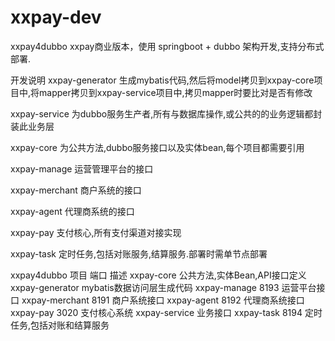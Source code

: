 # xxpay-dev

xxpay4dubbo
xxpay商业版本，使用 springboot + dubbo 架构开发,支持分布式部署.

开发说明
xxpay-generator 生成mybatis代码,然后将model拷贝到xxpay-core项目中,将mapper拷贝到xxpay-service项目中,拷贝mapper时要比对是否有修改

xxpay-service 为dubbo服务生产者,所有与数据库操作,或公共的的业务逻辑都封装此业务层

xxpay-core 为公共方法,dubbo服务接口以及实体bean,每个项目都需要引用

xxpay-manage 运营管理平台的接口

xxpay-merchant 商户系统的接口

xxpay-agent 代理商系统的接口

xxpay-pay 支付核心,所有支付渠道对接实现

xxpay-task 定时任务,包括对账服务,结算服务.部署时需单节点部署

xxpay4dubbo
项目	端口	描述
xxpay-core		公共方法,实体Bean,API接口定义
xxpay-generator		mybatis数据访问层生成代码
xxpay-manage	8193	运营平台接口
xxpay-merchant	8191	商户系统接口
xxpay-agent	8192	代理商系统接口
xxpay-pay	3020	支付核心系统
xxpay-service		业务接口
xxpay-task	8194	定时任务,包括对账和结算服务

